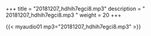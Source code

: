 +++
title = "20181207_hdhih7egci8.mp3"
description = " 20181207_hdhih7egci8.mp3 "
weight = 20
+++

{{< myaudio01 mp3="20181207_hdhih7egci8.mp3" >}}

